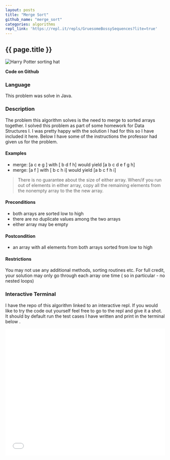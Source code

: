 ```yaml
---
layout: posts
title: "Merge Sort"
github_name: "merge_sort"
categories: algorithms
repl_link: 'https://repl.it/repls/GruesomeBossySequences?lite=true'
---
```


## {{ page.title }}

![Harry Potter sorting hat](https://media.giphy.com/media/JDAVoX2QSjtWU/giphy.gif)

**Code on Github**
 <a href="{{ site.data.social-media['github'].href }}{{ site.data.social-media['github'].id }}/{{page.github_name}}" title="{{ site.data.social-media['github'].title }}"><i class="fa {{ site.data.social-media['github'].fa-icon }}"></i></a>

### Language

This problem was solve in Java.

### Description

The problem this algorithm solves is the need to merge to sorted arrays together. I solved this problem as part of some homework for Data Structures I. I was pretty happy with the solution I had for this so I have included it here. Below I have some of the instructions the professor had given us for the problem.

#### Examples

* merge: [a c e g ] with [ b d f h] would yield [a b c d e f g h]
* merge: [a f  ] with [ b c  h i] would yield [a b c f h i]

> There is no guarantee about the size of either array. When/if you run out of elements in either array, copy all the remaining elements from the nonempty array to the the new array.

#### Preconditions

* both arrays are sorted low to high
* there are no duplicate values among the two arrays
* either array may be empty

#### Postcondition

* an array with all elements from both arrays sorted from low to high

#### Restrictions

You may not use any additional methods, sorting routines etc. For full credit, your solution may only go through each array one time ( so in particular - no nested loops)

### Interactive Terminal

I have the repo of this algorithm linked to an interactive repl. If you would like to try the code out yourself feel free to go to the repl and give it a shot. It should by default run the test cases I have written and print in the terminal below .

<iframe height="400px" width="100%" src="{{page.repl_link}}?lite=true" scrolling="no" frameborder="no" allowtransparency="true" allowfullscreen="true" sandbox="allow-forms allow-pointer-lock allow-popups allow-same-origin allow-scripts allow-modals"></iframe>
